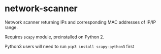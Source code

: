 # network-scanner

Network scanner returning IPs and corresponding MAC addresses of IP/IP range.

Requires ```scapy``` module, preinstalled on Python 2. 

Python3 users will need to run
```pip3 install scapy-python3``` first
